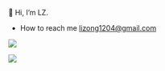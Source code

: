 👋 Hi, I’m LZ.

- How to reach me lizong1204@gmail.com

[![](https://readme-stats-licells.vercel.app/api/top-langs?username=liCells&show_icons=true&layout=compact&langs_count=6&hide=HTML,CSS,VUE)](https://github.com/liCells)

[![](https://readme-stats-licells.vercel.app/api?username=liCells&count_private=true&show_icons=true)](https://github.com/liCells)
